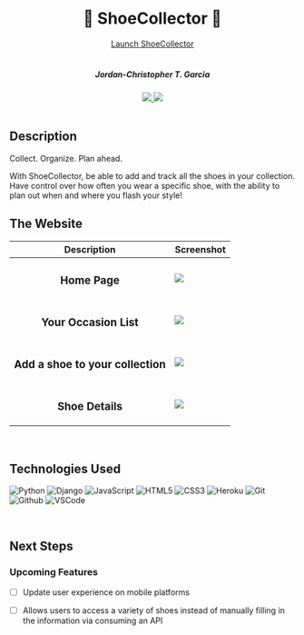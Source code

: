 <div align="center">
  <h1>👟 ShoeCollector 👠</h1>
  <a href="https://shoe-collector-sei.herokuapp.com/">Launch ShoeCollector</a>
  <br>
  <br>
  <h5>Jordan-Christopher T. Garcia</h5>

  <a href="https://www.linkedin.com/in/jctgarcia20/" target="_blank">
      <img src="https://img.shields.io/badge/-linkedin.com/in/jctgarcia20-blue?style=flat&``logo=Linkedin&logoColor=white">
  </a> 
  <a href="jctgarcia20@gmail.com" target="_blank">
      <img src="https://img.shields.io/badge/jctgarcia20@gmail.com-c14438?style=flat&logo=Gmail&``logoColor=white">
  </a>
</div>

<br>
<h2>Description</h2>
<p>Collect. Organize. Plan ahead.
<p>With ShoeCollector, be able to add and track all the shoes in your collection. Have control over how often you wear a specific shoe, with the ability to plan out when and where you flash your style!
<br>

## The Website
| Description | Screenshot |
|------------ | ------------|
| <h3 align="center">Home Page</h3> | <img src="https://i.imgur.com/ulmMYQp.png">
| <h3 align="center">Your Occasion List</h3> | <img src="https://i.imgur.com/DtLJFo6.png" >
| <h3 align="center">Add a shoe to your collection</h3> |  <img src="https://i.imgur.com/soCa1M0.png">
| <h3 align="center">Shoe Details</h3> | <img src="https://i.imgur.com/XO1CS6j.png">
</details>
<br>

## Technologies Used
![Python](https://img.shields.io/badge/-Python-333?style=flat&logo=python)
![Django](https://img.shields.io/badge/-Django-333?style=flat&logo=django)
![JavaScript](https://img.shields.io/badge/-JavaScript-333?style=flat&logo=javascript) 
![HTML5](https://img.shields.io/badge/-HTML5-333?style=flat&logo=html5)
![CSS3](https://img.shields.io/badge/-CSS-333?style=flat&logo=css3)
![Heroku](https://img.shields.io/badge/-Heroku-333?style=flat&logo=heroku)
![Git](https://img.shields.io/badge/-Git-333?style=flat&logo=git)
![Github](https://img.shields.io/badge/-GitHub-333?style=flat&logo=github)
![VSCode](https://img.shields.io/badge/-VS_Code-333?style=flat&logo=visualstudio)

<br>

## Next Steps

### Upcoming Features

- [ ] Update user experience on mobile platforms

- [ ] Allows users to access a variety of shoes instead of manually filling in the information via consuming an API